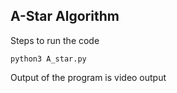 ## A-Star Algorithm

Steps to run the code 

```
python3 A_star.py
```

Output of the program is video output
